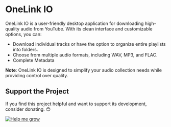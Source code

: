 # OneLink IO

OneLink IO is a user-friendly desktop application for downloading high-quality audio from YouTube. With its clean interface and customizable options, you can:

- Download individual tracks or have the option to organize entire playlists into folders.
- Choose from multiple audio formats, including WAV, MP3, and FLAC.
- Complete Metadata

**Note**: OneLink IO is designed to simplify your audio collection needs while providing control over quality.


## Support the Project

If you find this project helpful and want to support its development, consider donating. 😊

[![Help me grow](https://www.paypalobjects.com/en_US/i/btn/btn_donate_LG.gif)](https://paypal.me/IamVrza)



